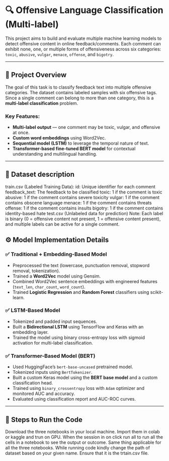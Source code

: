 # 🔍 Offensive Language Classification (Multi-label)

This project aims to build and evaluate multiple machine learning models to detect offensive content in online feedback/comments. Each comment can exhibit none, one, or multiple forms of offensiveness across six categories: `toxic`, `abusive`, `vulgar`, `menace`, `offense`, and `bigotry`.

---

## 📌 Project Overview

The goal of this task is to classify feedback text into multiple offensive categories. The dataset contains labeled samples with six offensive tags. Since a single comment can belong to more than one category, this is a **multi-label classification** problem.

### Key Features:
- **Multi-label output** — one comment may be toxic, vulgar, and offensive at once.
- **Custom word embeddings** using Word2Vec.
- **Sequential model (LSTM)** to leverage the temporal nature of text.
- **Transformer-based fine-tuned BERT model** for contextual understanding and multilingual handling.

---
## 📌 Dataset description
train.csv (Labeled Training Data):
id: Unique identifier for each comment
feedback_text: The feedback to be classified
toxic: 1 if the comment is toxic
abusive: 1 if the comment contains severe toxicity
vulgar: 1 if the comment contains obscene language
menace: 1 if the comment contains threats
offense: 1 if the comment contains insults
bigotry: 1 if the comment contains identity-based hate
test.csv (Unlabeled data for prediction)
Note: Each label is binary (0 = offensive content not present, 1 = offensive content present), and multiple labels can be active for a single comment.


## ⚙️ Model Implementation Details

### ✅ Traditional + Embedding-Based Model
- Preprocessed the text (lowercase, punctuation removal, stopword removal, tokenization).
- Trained a **Word2Vec** model using Gensim.
- Combined Word2Vec sentence embeddings with engineered features (`text_len`, `char_count`, `word_count`).
- Trained **Logistic Regression** and **Random Forest** classifiers using scikit-learn.

### ✅ LSTM-Based Model
- Tokenized and padded input sequences.
- Built a **Bidirectional LSTM** using TensorFlow and Keras with an embedding layer.
- Trained the model using binary cross-entropy loss with sigmoid activation for multi-label classification.

### ✅ Transformer-Based Model (BERT)
- Used HuggingFace’s `bert-base-uncased` pretrained model.
- Tokenized inputs using `BertTokenizer`.
- Built a custom Keras model using the **BERT base model** and a custom classification head.
- Trained using `binary_crossentropy` loss with `Adam` optimizer and monitored AUC and accuracy.
- Evaluated using classification report and AUC-ROC curves.

---

## 🚀 Steps to Run the Code
Download the three notebooks in your local machine. Import them in colab or kaggle and trun on GPU.
When the session in on click run all to run all the cells in a notebook to see the output or outcome. 
Same thing applicable for all the three notebooks. While running code kindly change the path of dataset 
based on your given name. Ensure that it is the trtain.csv file.

